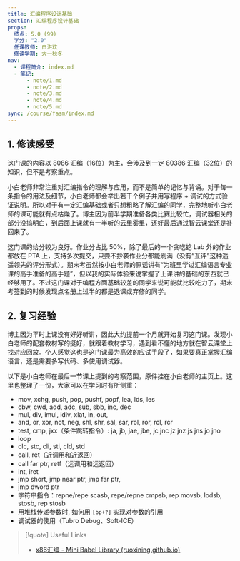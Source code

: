 ```yaml
---
title: 汇编程序设计基础
section: 汇编程序设计基础
props:
  绩点: 5.0 (99)
  学分: "2.0"
  任课教师: 白洪欢
  修读学期: 大一秋冬
nav:
  - 课程简介: index.md
  - 笔记:
      - note/1.md
      - note/2.md
      - note/3.md
      - note/4.md
      - note/5.md
sync: /course/fasm/index.md
---
```


## 1. 修读感受

这门课的内容以 8086 汇编（16位）为主，会涉及到一定 80386 汇编（32位）的知识，但不是考察重点。

小白老师非常注重对汇编指令的理解与应用，而不是简单的记忆与背诵。对于每一条指令的用法及细节，小白老师都会举出若干个例子并用写程序 + 调试的方式验证说明。所以对于有一定汇编基础或者只想粗略了解汇编的同学，完整地听小白老师的课可能就有点枯燥了。博主因为前半学期准备各类比赛比较忙，调试器相关的部分没搞明白，到后面上课就有一半听的云里雾里，还好最后通过智云课堂还是补回来了。

这门课的给分较为良好。作业分占比 50%，除了最后的一个贪吃蛇 Lab 外的作业都放在 PTA 上，支持多次提交，只要不抄袭作业分都能刷满（没有“互评”这种遥遥领先的评分形式）。期末考虽然按小白老师的原话讲有“为班里学过汇编语言专业课的高手准备的高手题”，但以我的实际体验来说掌握了上课讲的基础的东西就已经够用了。不过这门课对于编程方面基础较差的同学来说可能就比较吃力了，期末考签到的时候发现点名册上过半的都是退课或弃修的同学。


## 2. 复习经验

博主因为平时上课没有好好听讲，因此大约提前一个月就开始复习这门课。发现小白老师的配套教材写的挺好，就跟着教材学习，遇到看不懂的地方就在智云课堂上找对应回放。个人感觉这也是这门课最为高效的应试手段了，如果要真正掌握汇编语言，还是需要多写代码、多使用调试器。

以下是小白老师在最后一节课上提到的考察范围，原件挂在小白老师的主页上。这里也整理了一份，大家可以在学习时有所侧重：

- mov, xchg, push, pop, pushf, popf, lea, lds, les
- cbw, cwd, add, adc, sub, sbb, inc, dec
- mul, div, imul, idiv, xlat, in, out, 
- and, or, xor, not, neg, shl, shr, sal, sar, rol, ror, rcl, rcr
- test, cmp, jxx（条件跳转指令）: ja, jb, jae, jbe, jc jnc jz jnz js jns jo jno 
- loop
- clc, stc, cli, sti, cld, std
- call, ret（近调用和近返回）
- call far ptr, retf（远调用和远返回）
- int, iret
- jmp short, jmp near ptr, jmp far ptr, 
- jmp dword ptr
- 字符串指令：repne/repe scasb, repe/repne cmpsb, rep movsb, lodsb, stosb, rep stosb
- 用堆栈传递参数时, 如何用 `[bp+?]` 实现对参数的引用
- 调试器的使用（Tubro Debug、Soft-ICE）

> [!quote] Useful Links
> - [x86汇编 - Mini Babel Library (ruoxining.github.io)](https://ruoxining.github.io/OBvault/CS/x86assm/)
